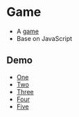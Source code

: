 # Game

- A [game](https://github.com/guaxiao/gua.game.js)
- Base on JavaScript

## Demo

* [One](http://gkbi.top/Game/One/game.html)
* [Two](http://gkbi.top/Game/Two/game.html)
* [Three](http://gkbi.top/Game/Three/game.html)
* [Four](http://gkbi.top/Game/four/game.html)
* [Five](http://kkkb.github.io/Game/Five/game.html)
